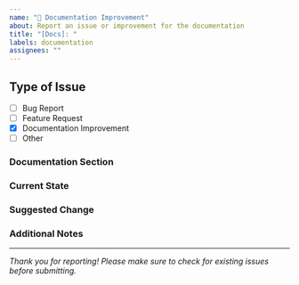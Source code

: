 ```yaml
---
name: "📖 Documentation Improvement"
about: Report an issue or improvement for the documentation
title: "[Docs]: "
labels: documentation
assignees: ""
---
```


## Type of Issue

- [ ] Bug Report
- [ ] Feature Request
- [x] Documentation Improvement
- [ ] Other

### Documentation Section
<!--  Which page or section needs improvement? (link if possible) -->

### Current State
<!--  Briefly describe the issue. -->

### Suggested Change
<!--  How should it be improved? -->

### Additional Notes
<!--  Any extra details, references, or examples. -->

---

*Thank you for reporting! Please make sure to check for existing issues before submitting.*